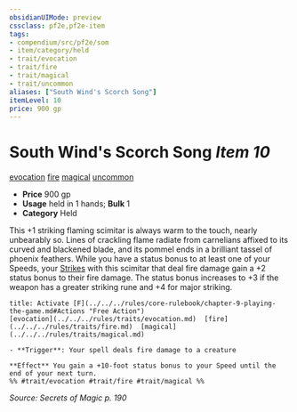 ```yaml
---
obsidianUIMode: preview
cssclass: pf2e,pf2e-item
tags:
- compendium/src/pf2e/som
- item/category/held
- trait/evocation
- trait/fire
- trait/magical
- trait/uncommon
aliases: ["South Wind's Scorch Song"]
itemLevel: 10
price: 900 gp
---
```

# South Wind's Scorch Song *Item 10*  
[evocation](../../../rules/traits/evocation.md)  [fire](../../../rules/traits/fire.md)  [magical](../../../rules/traits/magical.md)  [uncommon](../../../rules/traits/uncommon.md)  

- **Price** 900 gp
- **Usage** held in 1 hands; **Bulk** 1
- **Category** Held

This +1 striking flaming scimitar is always warm to the touch, nearly unbearably so. Lines of crackling flame radiate from carnelians affixed to its curved and blackened blade, and its pommel ends in a brilliant tassel of phoenix feathers. While you have a status bonus to at least one of your Speeds, your [Strikes](../../../rules/actions/strike.md) with this scimitar that deal fire damage gain a +2 status bonus to their fire damage. The status bonus increases to +3 if the weapon has a greater striking rune and +4 for major striking.

```ad-embed-ability
title: Activate [F](../../../rules/core-rulebook/chapter-9-playing-the-game.md#Actions "Free Action")
[evocation](../../../rules/traits/evocation.md)  [fire](../../../rules/traits/fire.md)  [magical](../../../rules/traits/magical.md)  

- **Trigger**: Your spell deals fire damage to a creature

**Effect** You gain a +10-foot status bonus to your Speed until the end of your next turn.  
%% #trait/evocation #trait/fire #trait/magical %%
```

*Source: Secrets of Magic p. 190*
